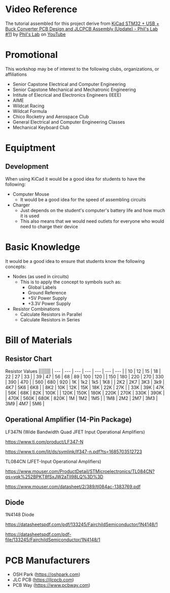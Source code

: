 <!--

TOGGLE PREVIEW IN VISUAL STUDIO CODE:
    Ctrl + Shift + V

This space is designated for Markdown resources:
    - General Markdown Documentation: https://markdown-guide.readthedocs.io/en/latest/index.html

    - Markdown in Visual Studio Code Documentation: https://code.visualstudio.com/docs/languages/markdown

-->

[Comment]: <> (Inline Comment)
[//]: <> (This is also a comment)
[//]: # (This is also a comment)
<!--
    This is a multiline comment
-->

# Video Reference
The tutorial assembled for this project derive from [KiCad STM32 + USB + Buck Converter PCB Design and JLCPCB Assembly (Update) - Phil's Lab #11](https://www.youtube.com/watch?v=C7-8nUU6e3E) by [Phil's Lab](https://www.youtube.com/@PhilsLab) on [YouTube](https://www.youtube.com)

# Promotional
This workshop may be of interest to the following clubs, organizations, or affiliations
- Senior Capstone Electrical and Computer Engineering
- Senior Capstone Mechanical and Mechatronic Engineering
- Intitute of Elecrical and Electronics Engineers (IEEE)
- AIME
- Wildcat Racing
- Wildcat Formula
- Chico Rocketry and Aerospace Club
- General Electrical and Computer Engineering Classes
- Mechanical Keyboard Club

# Equiptment
## Development
When using KiCad it would be a good idea for students to have the following:
- Computer Mouse
    - It would be a good idea for the speed of assembling circuits
- Charger
    - Just depends on the student's computer's battery life and how much it is used
    - This also means that we would need outlets for everyone who would need to charge their device

# Basic Knowledge
It would be a good idea to ensure that students know the following concepts:
- Nodes (as used in circuits)
    - This is to apply the concept to symbols such as:
        - Global Labels
        - Ground Reference
        - +5V Power Supply
        - +3.3V Power Supply
- Resistor Combinations
    - Calculate Resistors in Parallel
    - Calculate Resistors in Series

# Bill of Materials
## Resistor Chart
Resistor Values
||||||||
| --- | --- | --- | --- | --- | --- | --- |
| 10 | 12 | 15 | 18 | 22 | 27 | 33 |
| 39 | 47 | 56 | 68 | 89 | 100 | 120 |
| 150 | 180 | 220 | 270 | 330 | 390 | 470 |
| 560 | 680 | 920 | 1K | 1k2 | 1k5 | 1K8 |
| 2K2 | 2K7 | 3K3 | 3k9 | 4K7 | 5K6 | 6K8 |
| 8K2 | 10K | 12K | 15K | 18K | 22K | 27K |
| 33K | 39K | 47K | 56K | 68K | 82K | 100K |
| 120K | 150K | 180K | 220K | 270K | 330K | 390K |
| 470K | 560K | 680K | 820K | 1M | 1M2 | 1M5 |
| 1M8 | 2M2 | 2M7 | 3M3 | 3M9 | 4M7 | 5M6 |

## Operational Amplifier (14-Pin Package)
LF347N (Wide Bandwidth Quad JFET Input Operational Amplifiers)

https://www.ti.com/product/LF347-N

https://www.ti.com/lit/ds/symlink/lf347-n.pdf?ts=1685703512723

TL084CN (JFET-Input Operational Amplifiers)

https://www.mouser.com/ProductDetail/STMicroelectronics/TL084CN?qs=vqk%252BPKT8fSxJW2aTIl98LQ%3D%3D

https://www.mouser.com/datasheet/2/389/tl084ac-1383769.pdf

## Diode
1N4148 Diode

https://datasheetspdf.com/pdf/133245/FairchildSemiconductor/1N4148/1

https://datasheetspdf.com/pdf-file/133245/FairchildSemiconductor/1N4148/1

# PCB Manufacturers
- OSH Park (https://oshpark.com)
- JLC PCB (https://jlcpcb.com)
- PCB Way (https://www.pcbway.com)